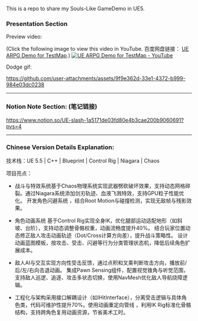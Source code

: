 This is a repo to share my Souls-Like GameDemo in UE5.

### Presentation Section

Preview video:

(Click the following image to view this video in YouTube. 百度网盘链接： [UE ARPG Demo for TestMap](https://pan.baidu.com/s/1D7eyftY-N_tCuY2QeWxKtA?pwd=26nn).)
[![UE ARPG Demo for TestMap - YouTube](https://res.cloudinary.com/marcomontalbano/image/upload/v1748174740/video_to_markdown/images/youtube--0Ce0PA_BQLc-c05b58ac6eb4c4700831b2b3070cd403.jpg)](https://www.youtube.com/watch?v=0Ce0PA_BQLc "UE ARPG Demo for TestMap - YouTube")


Dodge gif:



https://github.com/user-attachments/assets/9f9e362d-33e1-4372-b999-984e03dc0238


------

### Notion Note Section: (笔记链接)
https://www.notion.so/UE-slash-1a5171de03fd80e4b3cae200b9060691?pvs=4

------

### Chinese Version Details Explanation:

技术栈：UE 5.5 | C++ | Blueprint | Control Rig | Niagara | Chaos

项目亮点：

- 战斗与特效系统​​
基于Chaos物理系统​实现武器劈砍破坏效果，支持动态网格碎裂。通过​​Niagara系统​​添加剑刃轨迹、血液飞溅特效，支持GPU粒子性能优化。
开发​​角色闪避系统​​ ，结合Root Motion与碰撞检测，实现无敌帧与残影效果。

- 角色动画系统​​
基于​​Control Rig​​实现全身IK​​，优化腿部运动适配地形（如斜坡、台阶），支持动态调整骨骼权重，动画流畅度提升40%。
结合玩家位置动态修正敌人攻击动画轨迹（Dot/Cross计算方向差），提升战斗策略性。
设计​​动画蓝图模板​​ ，按攻击、受击、闪避等行为分类管理状态机，降低后续角色扩展成本。

- 敌人AI与交互​​
实现​​方向性受击反馈​​，通过点积和叉乘判断攻击方向，播放前/后/左/右向击退动画。
集成​Pawn Sensing组件​​，配置视觉锥角与听觉范围，支持敌人巡逻、追逐、攻击多状态切换，使用NavMesh优化敌人导航绕障逻辑。

- 工程化与架构​​
采用​​接口解耦设计​​（如IHitInterface），分离受击逻辑与具体角色类，代码可维护性提升70%。
​​使用动画重定向管线​​ ，利用IK Rig标准化骨骼结构，支持跨角色复用动画资源，节省美术工时。
